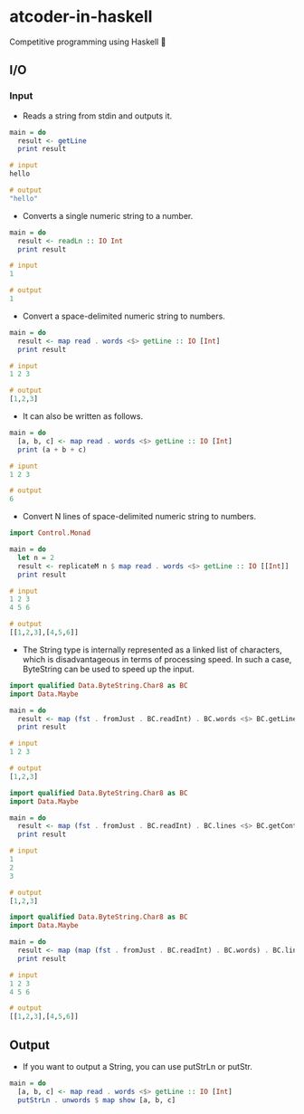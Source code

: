 # atcoder-in-haskell
Competitive programming using Haskell :tada:

## I/O
### Input
* Reads a string from stdin and outputs it.
```haskell
main = do
  result <- getLine
  print result

# input
hello

# output
"hello"
```

* Converts a single numeric string to a number.
```haskell
main = do
  result <- readLn :: IO Int
  print result

# input
1

# output
1
```

* Convert a space-delimited numeric string to numbers.
```haskell
main = do
  result <- map read . words <$> getLine :: IO [Int]
  print result

# input
1 2 3

# output
[1,2,3]
```

* It can also be written as follows.
```haskell
main = do
  [a, b, c] <- map read . words <$> getLine :: IO [Int]
  print (a + b + c)

# ipunt
1 2 3

# output
6
```

* Convert N lines of space-delimited numeric string to numbers.

```haskell
import Control.Monad

main = do
  let n = 2
  result <- replicateM n $ map read . words <$> getLine :: IO [[Int]]
  print result

# input
1 2 3
4 5 6

# output
[[1,2,3],[4,5,6]]
```

* The String type is internally represented as a linked list of characters, which is disadvantageous in terms of processing speed. In such a case, ByteString can be used to speed up the input.

```haskell
import qualified Data.ByteString.Char8 as BC
import Data.Maybe

main = do
  result <- map (fst . fromJust . BC.readInt) . BC.words <$> BC.getLine :: IO [Int]
  print result

# input
1 2 3

# output
[1,2,3]
```

```haskell
import qualified Data.ByteString.Char8 as BC
import Data.Maybe

main = do
  result <- map (fst . fromJust . BC.readInt) . BC.lines <$> BC.getContents :: IO [Int]
  print result

# input
1
2
3

# output
[1,2,3]
```

```haskell
import qualified Data.ByteString.Char8 as BC
import Data.Maybe

main = do
  result <- map (map (fst . fromJust . BC.readInt) . BC.words) . BC.lines <$> BC.getContents :: IO [[Int]]
  print result

# input
1 2 3
4 5 6

# output
[[1,2,3],[4,5,6]]
```

## Output
* If you want to output a String, you can use putStrLn or putStr.
```haskell
main = do
  [a, b, c] <- map read . words <$> getLine :: IO [Int]
  putStrLn . unwords $ map show [a, b, c]
```
